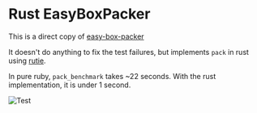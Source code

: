 # Rust EasyBoxPacker

This is a direct copy of [easy-box-packer](https://github.com/alChaCC/easy-box-packer)

It doesn't do anything to fix the test failures, but implements `pack` in rust using [rutie](https://github.com/danielpclark/rutie).

In pure ruby, `pack_benchmark` takes ~22 seconds.  With the rust implementation, it is under 1 second.

![Test](https://github.com/leifcr/easy-box-packer/workflows/Test/badge.svg)

